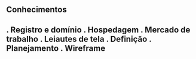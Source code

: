 Conhecimentos
------------------------------
. Registro e domínio
. Hospedagem
. Mercado de trabalho
. Leiautes de tela
. Definição
. Planejamento
. Wireframe
-------------------------------